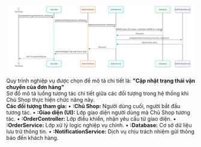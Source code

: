 ![](https://github.com/httthaor/Nhom2-CNPM/blob/21bee94dafb1f548729fa250043248dc40b6d471/Labs/Lab03/SequenceDiagram.jpg)

Quy trình nghiệp vụ được chọn để mô tả chi tiết là: **"Cập nhật trạng thái vận chuyển của đơn hàng"**\
Sơ đồ mô tả luồng tương tác chi tiết giữa các đối tượng trong hệ thống khi Chủ Shop thực hiện chức năng này.\
**Các đối tượng tham gia:**
•	**:Chủ Shop:** Người dùng cuối, người bắt đầu tương tác.
•	**:Giao diện (UI):** Lớp giao diện người dùng mà Chủ Shop tương tác.
•	**:OrderController:** Lớp điều khiển, nhận yêu cầu từ giao diện.
•	**:OrderService:** Lớp xử lý logic nghiệp vụ chính.
•	**:Database:** Cơ sở dữ liệu lưu trữ thông tin.
•	**:NotificationService:** Dịch vụ chịu trách nhiệm gửi thông báo đến khách hàng.

